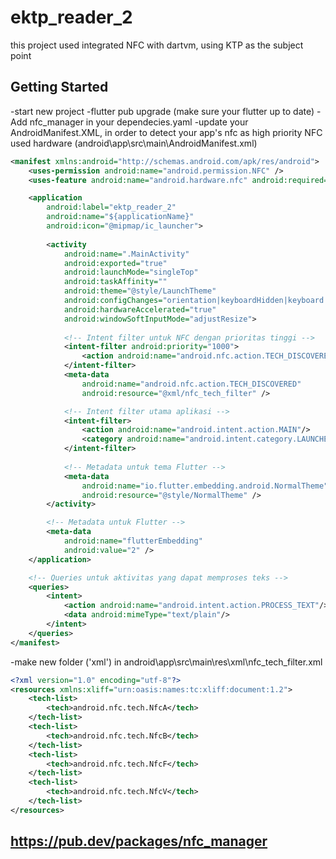 # ektp_reader_2

this project used integrated NFC with dartvm, using KTP as the subject point

## Getting Started

-start new project
-flutter pub upgrade (make sure your flutter up to date)
-Add nfc_manager in your dependecies.yaml
-update your AndroidManifest.XML,  in order to detect your app's nfc as high priority NFC used hardware
(android\app\src\main\AndroidManifest.xml)
```xml
<manifest xmlns:android="http://schemas.android.com/apk/res/android">
    <uses-permission android:name="android.permission.NFC" />
    <uses-feature android:name="android.hardware.nfc" android:required="true" />

    <application
        android:label="ektp_reader_2"
        android:name="${applicationName}"
        android:icon="@mipmap/ic_launcher">
        
        <activity
            android:name=".MainActivity"
            android:exported="true"
            android:launchMode="singleTop"
            android:taskAffinity=""
            android:theme="@style/LaunchTheme"
            android:configChanges="orientation|keyboardHidden|keyboard|screenSize|smallestScreenSize|locale|layoutDirection|fontScale|screenLayout|density|uiMode"
            android:hardwareAccelerated="true"
            android:windowSoftInputMode="adjustResize">
            
            <!-- Intent filter untuk NFC dengan prioritas tinggi -->
            <intent-filter android:priority="1000">
                <action android:name="android.nfc.action.TECH_DISCOVERED" />
            </intent-filter>
            <meta-data
                android:name="android.nfc.action.TECH_DISCOVERED"
                android:resource="@xml/nfc_tech_filter" />

            <!-- Intent filter utama aplikasi -->
            <intent-filter>
                <action android:name="android.intent.action.MAIN"/>
                <category android:name="android.intent.category.LAUNCHER"/>
            </intent-filter>
            
            <!-- Metadata untuk tema Flutter -->
            <meta-data
                android:name="io.flutter.embedding.android.NormalTheme"
                android:resource="@style/NormalTheme" />
        </activity>

        <!-- Metadata untuk Flutter -->
        <meta-data
            android:name="flutterEmbedding"
            android:value="2" />
    </application>

    <!-- Queries untuk aktivitas yang dapat memproses teks -->
    <queries>
        <intent>
            <action android:name="android.intent.action.PROCESS_TEXT"/>
            <data android:mimeType="text/plain"/>
        </intent>
    </queries>
</manifest>
```
-make new folder ('xml') in android\app\src\main\res\xml\nfc_tech_filter.xml
```xml
<?xml version="1.0" encoding="utf-8"?>
<resources xmlns:xliff="urn:oasis:names:tc:xliff:document:1.2">
    <tech-list>
        <tech>android.nfc.tech.NfcA</tech>
    </tech-list>
    <tech-list>
        <tech>android.nfc.tech.NfcB</tech>
    </tech-list>
    <tech-list>
        <tech>android.nfc.tech.NfcF</tech>
    </tech-list>
    <tech-list>
        <tech>android.nfc.tech.NfcV</tech>
    </tech-list>
</resources>
```

## https://pub.dev/packages/nfc_manager
